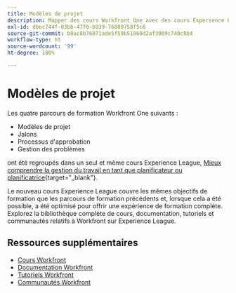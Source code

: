 ```yaml
---
title: Modèles de projet
description: Mapper des cours Workfront One avec des cours Experience League
exl-id: dbec744f-03bb-47f0-b939-76889758f5c6
source-git-commit: b0ac8b76071ade5f59b51060d2af3909c740c8b4
workflow-type: ht
source-wordcount: '99'
ht-degree: 100%

---
```


# Modèles de projet

Les quatre parcours de formation Workfront One suivants :

* Modèles de projet
* Jalons
* Processus d&#39;approbation
* Gestion des problèmes

ont été regroupés dans un seul et même cours Experience League, [Mieux comprendre la gestion du travail en tant que planificateur ou planificatrice](https://experienceleague.adobe.com/?recommended=Workfront-U-1-2022.3.planners){target="_blank"}.

Le nouveau cours Experience League couvre les mêmes objectifs de formation que les parcours de formation précédents et, lorsque cela a été possible, a été optimisé pour offrir une expérience de formation complète.  Explorez la bibliothèque complète de cours, documentation, tutoriels et communautés relatifs à Workfront sur Experience League.

## Ressources supplémentaires

* [Cours Workfront](https://experienceleague.adobe.com/?lang=fr&amp;Solution=Workfront#courses)
* [Documentation Workfront](https://experienceleague.adobe.com/docs/workfront.html?lang=fr)
* [Tutoriels Workfront](https://experienceleague.adobe.com/docs/workfront-learn/tutorials-workfront/home.html?lang=fr)
* [Communautés Workfront](https://experienceleaguecommunities.adobe.com/t5/workfront/ct-p/workfront)
